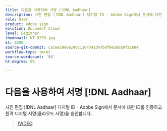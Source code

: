 ```yaml
---
title: 다음을 사용하여 서명 [!DNL Aadhaar]
description: 사진 편집 [!DNL Aadhaar] 디지털 ID - Adobe Sign에서 문서에 대한 ID를 인증하고 원격 디지털 서명(클라우드 서명)을 승인합니다.
role: User
product: adobe sign
solution: Document Cloud
level: Beginner
thumbnail: KT-9298.jpg
kt: 9298
source-git-commit: cacee2906e240c1164741d47b0f9e588a9fa1694
workflow-type: tm+mt
source-wordcount: '54'
ht-degree: 0%

---
```


# 다음을 사용하여 서명 [!DNL Aadhaar]

사진 편집 [!DNL Aadhaar] 디지털 ID - Adobe Sign에서 문서에 대한 ID를 인증하고 원격 디지털 서명(클라우드 서명)을 승인합니다.

>[!VIDEO](https://video.tv.adobe.com/v/338362?hidetitle=true)
